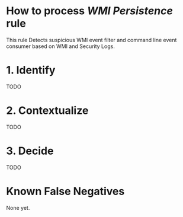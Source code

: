 # How to process *WMI Persistence* rule
This rule Detects suspicious WMI event filter and command line event consumer based on WMI and Security Logs.

# 1. Identify
TODO

# 2. Contextualize
TODO

# 3. Decide
TODO

# Known False Negatives
None yet.
